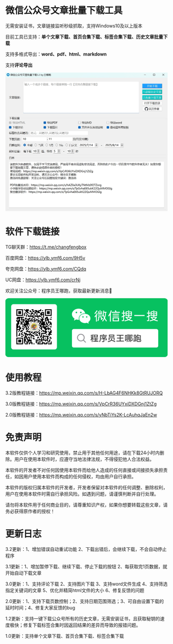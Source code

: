 # 微信公众号文章批量下载工具
无需安装证书，文章链接监听秒级抓取，支持Windows10及以上版本

目前工具已支持：**单个文章下载、首页合集下载、标签合集下载、历史文章批量下载**

支持多格式导出：**word、pdf、html、markdown**

支持**评论导出**

![软件截图1.png](软件主图.png)

# 软件下载链接
TG聊天群：https://t.me/changfengbox

百度网盘：https://ylb.ymf6.com/9H5v

夸克网盘：https://ylb.ymf6.com/CQdq

UC网盘：https://ylb.ymf6.com/crNj


欢迎关注公众号：程序员王哪跑，获取最新更新消息🥳


![微信公众号.jpg](微信公众号.jpg)

# 使用教程
3.2版教程链接：https://mp.weixin.qq.com/s/H-LbAG4F6NHKk8GtRUJORQ

3.0版教程链接：https://mp.weixin.qq.com/s/VpCrR36UYxiDXDGnj1ZtZg

2.0版教程链接：https://mp.weixin.qq.com/s/yNbTiYs2K-LcAuhqJaEn2w

# 免责声明
本软件仅供个人学习和研究使用，禁止用于其他任何用途，请在下载24小时内删除。用户在使用本软件时，应遵守当地法律法规，不得侵犯他人合法权益。

本软件的开发者不对任何因使用本软件而给他人造成的任何直接或间接损失承担责任，如因用户使用本软件而构成的任何侵权，均由用户自行承担。

本软件的版权归属本软件的开发者，开发者保留对本软件的任何调整、删除权利，用户在使用本软件时需自行承担风险。如遇到问题，请谨慎判断并自行处理。

请勿将本软件用于任何商业目的，请尊重知识产权，如果你想要转载这些文章，请务必获得原作者的授权！

# 更新日志
3.2更新：1、增加错误自动重试功能 2、下载出错后，会继续下载，不会自动停止程序

3.1更新：1、增加暂停下载、继续下载、停止下载的按钮 2、每获取完1页数据，就开始自动下载文章

3.0更新：1、支持评论下载 2、支持图片下载 3、支持word文件生成 4、支持筛选指定关键词的文章 5、优化并精简html文件的大小 6、修复反馈的问题

2.0更新：1、支持下载页数控制；2、支持日期范围筛选；3、可自由设置下载的延时时间；4、修复大家反馈的bug

1.2更新：支持一键下载公众号所有的历史文章，无需安装证书，且获取秘钥的速度极快；修复下载标签合集时因返回结果的差异而导致的报错问题。

1.0更新：支持单个文章下载、首页合集下载、标签合集下载





